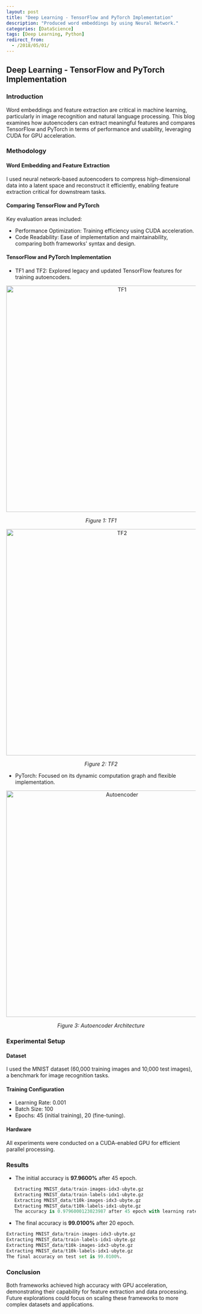 ```yaml
---
layout: post
title: "Deep Learning - TensorFlow and PyTorch Implementation"
description: "Produced word embeddings by using Neural Network."
categories: [DataScience]
tags: [Deep Learning, Python]
redirect_from:
  - /2018/05/01/
---
```


## Deep Learning - TensorFlow and PyTorch Implementation


### Introduction
Word embeddings and feature extraction are critical in machine learning, particularly in image recognition and natural language processing. This blog examines how autoencoders can extract meaningful features and compares TensorFlow and PyTorch in terms of performance and usability, leveraging CUDA for GPU acceleration.

### Methodology
#### Word Embedding and Feature Extraction
I used neural network-based autoencoders to compress high-dimensional data into a latent space and reconstruct it efficiently, enabling feature extraction critical for downstream tasks.

#### Comparing TensorFlow and PyTorch
Key evaluation areas included:
- Performance Optimization: Training efficiency using CUDA acceleration.
- Code Readability: Ease of implementation and maintainability, comparing both frameworks' syntax and design.

#### TensorFlow and PyTorch Implementation
- TF1 and TF2: Explored legacy and updated TensorFlow features for training autoencoders.

<div style="text-align: center;">
  <img src="https://user-images.githubusercontent.com/76184559/108605851-b5542500-7384-11eb-8504-39ef838ba115.jpg" alt="TF1" width="600"/>
  <p style="font-style: italic; font-size: 14px;">Figure 1: TF1</p>
</div>

<div style="text-align: center;">
  <img src="https://user-images.githubusercontent.com/76184559/108605871-d7e63e00-7384-11eb-8c20-af94da4bcdc4.jpg" alt="TF2" width="600"/>
  <p style="font-style: italic; font-size: 14px;">Figure 2: TF2</p>
</div>

- PyTorch: Focused on its dynamic computation graph and flexible implementation.

<div style="text-align: center;">
  <img src="https://user-images.githubusercontent.com/76184559/108605883-e2083c80-7384-11eb-877a-79f81506d65f.jpg" alt="Autoencoder" width="600"/>
  <p style="font-style: italic; font-size: 14px;">Figure 3: Autoencoder Architecture</p>
</div>

### Experimental Setup
#### Dataset
I used the MNIST dataset (60,000 training images and 10,000 test images), a benchmark for image recognition tasks.

#### Training Configuration
- Learning Rate: 0.001
- Batch Size: 100
- Epochs: 45 (initial training), 20 (fine-tuning).

#### Hardware
All experiments were conducted on a CUDA-enabled GPU for efficient parallel processing.

### Results
- The initial accuracy is **97.9600%** after 45 epoch.

```python
   Extracting MNIST_data/train-images-idx3-ubyte.gz
   Extracting MNIST_data/train-labels-idx1-ubyte.gz
   Extracting MNIST_data/t10k-images-idx3-ubyte.gz
   Extracting MNIST_data/t10k-labels-idx1-ubyte.gz
   The accuracy is 0.9796000123023987 after 45 epoch with learning rate 0.001 and batch size 100.
```

- The final accuracy is **99.0100%** after 20 epoch.

```python
Extracting MNIST_data/train-images-idx3-ubyte.gz
Extracting MNIST_data/train-labels-idx1-ubyte.gz
Extracting MNIST_data/t10k-images-idx3-ubyte.gz
Extracting MNIST_data/t10k-labels-idx1-ubyte.gz
The final accuracy on test set is 99.0100%.
```

### Conclusion
Both frameworks achieved high accuracy with GPU acceleration, demonstrating their capability for feature extraction and data processing. Future explorations could focus on scaling these frameworks to more complex datasets and applications.
